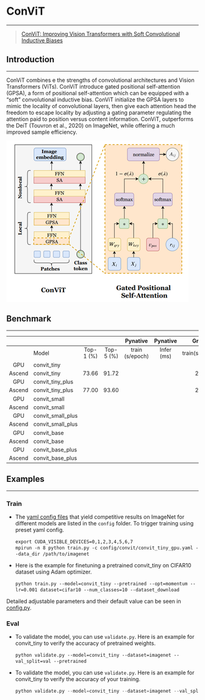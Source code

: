 # ConViT

***

> [ConViT: Improving Vision Transformers with Soft Convolutional Inductive Biases](https://arxiv.org/pdf/2103.10697.pdf)

## Introduction

***

ConViT combines e the strengths of convolutional architectures and Vision Transformers (ViTs). ConViT introduce gated positional self-attention (GPSA), a form of positional self-attention which can be equipped with a “soft” convolutional inductive bias. ConViT initialize the GPSA layers to mimic the locality of convolutional layers, then give each attention head the freedom to escape locality by adjusting a gating parameter regulating the attention paid to position versus content information. ConViT, outperforms the DeiT (Touvron et al., 2020) on ImageNet, while offering a much improved sample efficiency.

![ConViT](convit.png)



## Benchmark

***

|        |                   |           |           |    Pynative     |  Pynative  |     Graph      |   Graph    |          |        |
| :----: | ----------------- | :-------: | :-------: | :-------------: | :--------: | :------------: | :--------: | :------: | :----: |
|        | Model             | Top-1 (%) | Top-5 (%) | train (s/epoch) | Infer (ms) | train(s/epoch) | Infer (ms) | Download | Config |
|  GPU   | convit_tiny       |           |           |                 |            |                |            |          |        |
| Ascend | convit_tiny       |  73.66    |  91.72    |                 |            |         240    |            |          |        |
|  GPU   | convit_tiny_plus  |           |           |                 |            |                |            |          |        |
| Ascend | convit_tiny_plus  |    77.00  |  93.60    |                 |            |        247     |            |          |        |
|  GPU   | convit_small      |           |           |                 |            |                |            |          |        |
| Ascend | convit_small      |           |           |                 |            |                |            |          |        |
|  GPU   | convit_small_plus |           |           |                 |            |                |            |          |        |
| Ascend | convit_small_plus |           |           |                 |            |                |            |          |        |
|  GPU   | convit_base       |           |           |                 |            |                |            |          |        |
| Ascend | convit_base       |           |           |                 |            |                |            |          |        |
|  GPU   | convit_base_plus  |           |           |                 |            |                |            |          |        |
| Ascend | convit_base_plus  |           |           |                 |            |                |            |          |        |



## Examples

***

### Train

- The [yaml config files](../../config) that yield competitive results on ImageNet for different models are listed in the `config` folder. To trigger training using preset yaml config. 

  ```shell
  export CUDA_VISIBLE_DEVICES=0,1,2,3,4,5,6,7
  mpirun -n 8 python train.py -c config/convit/convit_tiny_gpu.yaml --data_dir /path/to/imagenet
  ```


- Here is the example for finetuning a pretrained convit_tiny on CIFAR10 dataset using Adam optimizer.

  ```shell
  python train.py --model=convit_tiny --pretrained --opt=momentum --lr=0.001 dataset=cifar10 --num_classes=10 --dataset_download
  ```

Detailed adjustable parameters and their default value can be seen in [config.py](../../config.py).

### Eval

- To validate the model, you can use `validate.py`. Here is an example for convit_tiny to verify the accuracy of pretrained weights.

  ```shell
  python validate.py --model=convit_tiny --dataset=imagenet --val_split=val --pretrained
  ```

- To validate the model, you can use `validate.py`. Here is an example for convit_tiny to verify the accuracy of your training.

  ```python
  python validate.py --model=convit_tiny --dataset=imagenet --val_split=val --ckpt_path='./ckpt/convit.ckpt'
  ```


